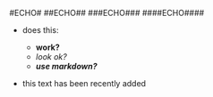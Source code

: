 #ECHO#
##ECHO##
###ECHO###
####ECHO####




- does this:

  -  **work?**
  - _look ok?_
  - ***use markdown?***

- this text has been recently added
